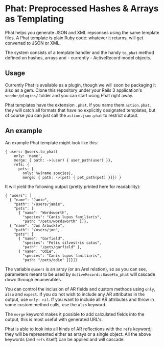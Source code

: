 # Phat: Preprocessed Hashes & Arrays as Templating

Phat helps you generate JSON and XML repsonses using the same template files.
A Phat template is plain Ruby code: whatever it returns, will get converted to
JSON or XML.

The system consists of a template handler and the handy `to_phat` method
defined on hashes, arrays and - currently - ActiveRecord model objects.

## Usage

Currently Phat is available as a plugin, though we will soon be packaging it
also as a gem. Clone this repository under your Rails 3 application's
`vendor/plugins/` folder and you can start using Phat right away.

Phat templates have the extension `.phat`. If you name them `action.phat`, they
will catch all formats that have no explicitly designated templates, but of
course you can just call the `action.json.phat` to restrict output.

## An example

An example Phat template might look like this:

    { users: @users.to_phat(
        only: 'name',
        merge: { path: ->(user) { user_path(user) }},
        refs: {
          pets: {
            only: %w(name species),
            merge: { path: ->(pet) { pet_path(pet) }}}) }

It will yield the following output (pretty printed here for readability):

    { "users": [
      { "name": "Jamie",
        "path": "/users/jamie",
        "pets": [
          { "name": "Wordsworth",
            "species": "Canis lupus familiaris",
            "path: "/pets/wordsworth" }]},
      { "name": "Jon Arbuckle",
        "path": "/users/jon",
        "pets": [
          { "name": "Garfield",
            "species": "Felis silvestris catus",
            "path": "/pets/garfield" },
          { "name": "Odie",
            "species": "Canis lupus familiaris",
            "path: "/pets/odie" }]}]}

The variable `@users` is an array (or an Arel relation), so as you can see,
parameters meant to be used by `ActiveRecord::Base#to_phat` will cascade down
through enumerables.

You can control the inclusion of AR fields and custom methods using `only`,
`also` and `expect`. If you do not wish to include any AR attributes in the
output, use `only: nil`. If you want to include all AR attributes and throw in
some custom method calls, use the `also` keyword.

The `merge` keyword makes it possible to add calculated fields into the output,
this is most useful with generated URL's.

Phat is able to look into all kinds of AR reflections with the `refs` keyword;
they will be represented either as arrays or a single object. All the above
keywords (and `refs` itself) can be applied and will cascade.
